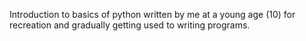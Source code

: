 Introduction to basics of python written by me at a young age (10) for recreation and gradually getting used to writing programs. 

